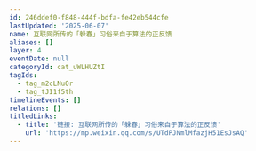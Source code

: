 ```yaml
---
id: 246ddef0-f848-444f-bdfa-fe42eb544cfe
lastUpdated: '2025-06-07'
name: 互联网所传的「躲春」习俗来自于算法的正反馈
aliases: []
layer: 4
eventDate: null
categoryId: cat_uWLHUZtI
tagIds:
  - tag_m2cLNuOr
  - tag_tJI1f5th
timelineEvents: []
relations: []
titledLinks:
  - title: '链接: 互联网所传的「躲春」习俗来自于算法的正反馈'
    url: 'https://mp.weixin.qq.com/s/UTdPJNmlMfazjH51EsJsAQ'
---
```


